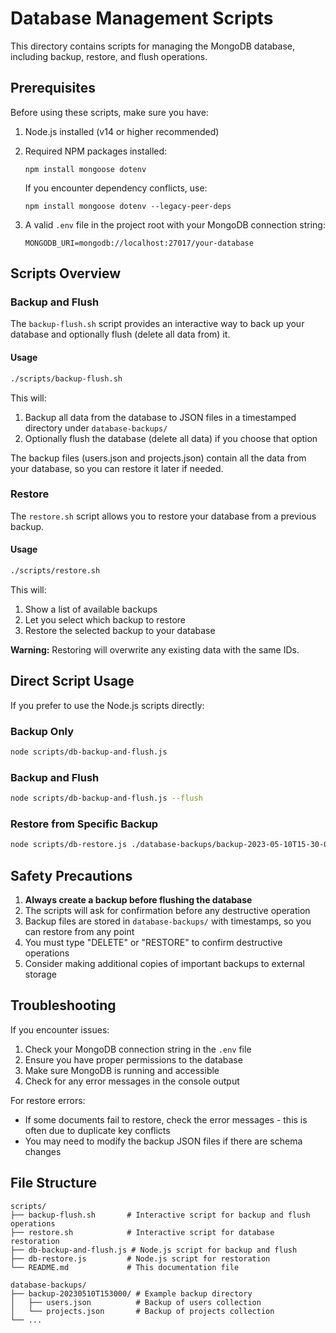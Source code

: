 # Database Management Scripts

This directory contains scripts for managing the MongoDB database, including backup, restore, and flush operations.

## Prerequisites

Before using these scripts, make sure you have:

1. Node.js installed (v14 or higher recommended)
2. Required NPM packages installed:
   ```
   npm install mongoose dotenv
   ```
   
   If you encounter dependency conflicts, use:
   ```
   npm install mongoose dotenv --legacy-peer-deps
   ```
3. A valid `.env` file in the project root with your MongoDB connection string:
   ```
   MONGODB_URI=mongodb://localhost:27017/your-database
   ```

## Scripts Overview

### Backup and Flush

The `backup-flush.sh` script provides an interactive way to back up your database and optionally flush (delete all data from) it.

#### Usage

```bash
./scripts/backup-flush.sh
```

This will:
1. Backup all data from the database to JSON files in a timestamped directory under `database-backups/`
2. Optionally flush the database (delete all data) if you choose that option

The backup files (users.json and projects.json) contain all the data from your database, so you can restore it later if needed.

### Restore

The `restore.sh` script allows you to restore your database from a previous backup.

#### Usage

```bash
./scripts/restore.sh
```

This will:
1. Show a list of available backups
2. Let you select which backup to restore
3. Restore the selected backup to your database

**Warning:** Restoring will overwrite any existing data with the same IDs.

## Direct Script Usage

If you prefer to use the Node.js scripts directly:

### Backup Only

```bash
node scripts/db-backup-and-flush.js
```

### Backup and Flush

```bash
node scripts/db-backup-and-flush.js --flush
```

### Restore from Specific Backup

```bash
node scripts/db-restore.js ./database-backups/backup-2023-05-10T15-30-00.000Z
```

## Safety Precautions

1. **Always create a backup before flushing the database**
2. The scripts will ask for confirmation before any destructive operation
3. Backup files are stored in `database-backups/` with timestamps, so you can restore from any point
4. You must type "DELETE" or "RESTORE" to confirm destructive operations
5. Consider making additional copies of important backups to external storage

## Troubleshooting

If you encounter issues:

1. Check your MongoDB connection string in the `.env` file
2. Ensure you have proper permissions to the database
3. Make sure MongoDB is running and accessible
4. Check for any error messages in the console output

For restore errors:
- If some documents fail to restore, check the error messages - this is often due to duplicate key conflicts
- You may need to modify the backup JSON files if there are schema changes

## File Structure

```
scripts/
├── backup-flush.sh       # Interactive script for backup and flush operations
├── restore.sh            # Interactive script for database restoration
├── db-backup-and-flush.js # Node.js script for backup and flush
├── db-restore.js         # Node.js script for restoration
└── README.md             # This documentation file

database-backups/
├── backup-20230510T153000/ # Example backup directory
│   ├── users.json          # Backup of users collection
│   └── projects.json       # Backup of projects collection
└── ...
``` 